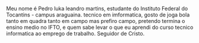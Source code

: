 Meu nome é Pedro luka leandro martins, estudante do Instituto Federal do Tocantins - campus araguaina. tecnico em imformatica, gosto de joga bola tanto em quadra tanto em campo mas prefiro campo, pretendo termina o ensino medio no IFTO, e quem sabe levar o que eu aprendi do curso tecnico informatica ao emprego de trabalho. Seguidor de Cristo. 
